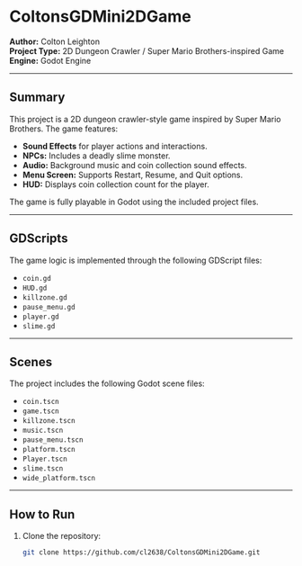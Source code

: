 # ColtonsGDMini2DGame

**Author:** Colton Leighton  
**Project Type:** 2D Dungeon Crawler / Super Mario Brothers-inspired Game  
**Engine:** Godot Engine  

---

## Summary
This project is a 2D dungeon crawler-style game inspired by Super Mario Brothers. The game features:

- **Sound Effects** for player actions and interactions.  
- **NPCs:** Includes a deadly slime monster.  
- **Audio:** Background music and coin collection sound effects.  
- **Menu Screen:** Supports Restart, Resume, and Quit options.  
- **HUD:** Displays coin collection count for the player.  

The game is fully playable in Godot using the included project files.

---

## GDScripts
The game logic is implemented through the following GDScript files:

- `coin.gd`  
- `HUD.gd`  
- `killzone.gd`  
- `pause_menu.gd`  
- `player.gd`  
- `slime.gd`  

---

## Scenes
The project includes the following Godot scene files:

- `coin.tscn`  
- `game.tscn`  
- `killzone.tscn`  
- `music.tscn`  
- `pause_menu.tscn`  
- `platform.tscn`  
- `Player.tscn`  
- `slime.tscn`  
- `wide_platform.tscn`  

---

## How to Run
1. Clone the repository:  
   ```bash
   git clone https://github.com/cl2638/ColtonsGDMini2DGame.git
